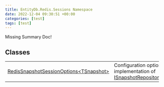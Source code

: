 ```yaml
---
title: EntityDb.Redis.Sessions Namespace
date: 2022-12-04 09:30:51 +00:00
categories: [test]
tags: [test]
---
```


Missing Summary Doc!
## Classes
<table><tr><td><!--/posts/dotnet-entitydb-redis-sessions-redissnapshotsessionoptions`1--><a href='#'>RedisSnapshotSessionOptions&lt;TSnapshot&gt;</a></td><td>
Configuration options for the Redis implementation of <!--/posts/dotnet-entitydb-abstractions-snapshots-isnapshotrepository`1--><a href='#'>ISnapshotRepository&lt;TSnapshot&gt;</a>.
</td></tr></table>

